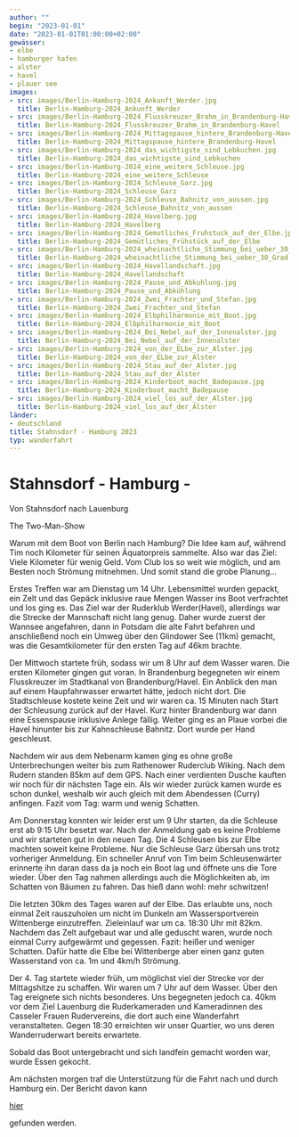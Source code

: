 ```yaml
---
author: ""
begin: "2023-01-01"
date: "2023-01-01T01:00:00+02:00"
gewässer:
- elbe
- hamburger hafen
- alster
- havel
- plauer see
images:
- src: images/Berlin-Hamburg-2024_Ankunft_Werder.jpg
  title: Berlin-Hamburg-2024_Ankunft_Werder
- src: images/Berlin-Hamburg-2024_Flusskreuzer_Brahm_in_Brandenburg-Havel.jpg
  title: Berlin-Hamburg-2024_Flusskreuzer_Brahm_in_Brandenburg-Havel
- src: images/Berlin-Hamburg-2024_Mittagspause_hintere_Brandenburg-Havel.jpg
  title: Berlin-Hamburg-2024_Mittagspause_hintere_Brandenburg-Havel
- src: images/Berlin-Hamburg-2024_das_wichtigste_sind_Lebkuchen.jpg
  title: Berlin-Hamburg-2024_das_wichtigste_sind_Lebkuchen
- src: images/Berlin-Hamburg-2024_eine_weitere_Schleuse.jpg
  title: Berlin-Hamburg-2024_eine_weitere_Schleuse
- src: images/Berlin-Hamburg-2024_Schleuse_Garz.jpg
  title: Berlin-Hamburg-2024_Schleuse_Garz
- src: images/Berlin-Hamburg-2024_Schleuse_Bahnitz_von_aussen.jpg
  title: Berlin-Hamburg-2024_Schleuse_Bahnitz_von_aussen
- src: images/Berlin-Hamburg-2024_Havelberg.jpg
  title: Berlin-Hamburg-2024_Havelberg
- src: images/Berlin-Hamburg-2024_Gemutliches_Fruhstuck_auf_der_Elbe.jpg
  title: Berlin-Hamburg-2024_Gemütliches_Frühstück_auf_der_Elbe
- src: images/Berlin-Hamburg-2024_wheinachtliche_Stimmung_bei_ueber_30_Grad.jpg
  title: Berlin-Hamburg-2024_wheinachtliche_Stimmung_bei_ueber_30_Grad
- src: images/Berlin-Hamburg-2024_Havellandschaft.jpg
  title: Berlin-Hamburg-2024_Havellandschaft
- src: images/Berlin-Hamburg-2024_Pause_und_Abkuhlung.jpg
  title: Berlin-Hamburg-2024_Pause_und_Abkühlung
- src: images/Berlin-Hamburg-2024_Zwei_Frachter_und_Stefan.jpg
  title: Berlin-Hamburg-2024_Zwei_Frachter_und_Stefan
- src: images/Berlin-Hamburg-2024_Elbphilharmonie_mit_Boot.jpg
  title: Berlin-Hamburg-2024_Elbphilharmonie_mit_Boot
- src: images/Berlin-Hamburg-2024_Bei_Nebel_auf_der_Innenalster.jpg
  title: Berlin-Hamburg-2024_Bei_Nebel_auf_der_Innenalster
- src: images/Berlin-Hamburg-2024_von_der_ELbe_zur_Alster.jpg
  title: Berlin-Hamburg-2024_von_der_ELbe_zur_Alster
- src: images/Berlin-Hamburg-2024_Stau_auf_der_Alster.jpg
  title: Berlin-Hamburg-2024_Stau_auf_der_Alster
- src: images/Berlin-Hamburg-2024_Kinderboot_macht_Badepause.jpg
  title: Berlin-Hamburg-2024_Kinderboot_macht_Badepause
- src: images/Berlin-Hamburg-2024_viel_los_auf_der_Alster.jpg
  title: Berlin-Hamburg-2024_viel_los_auf_der_Alster
länder: 
- deutschland
title: Stahnsdorf - Hamburg 2023
typ: wanderfahrt
---
```



# Stahnsdorf - Hamburg -


Von Stahnsdorf nach Lauenburg

The Two-Man-Show

Warum mit dem Boot von Berlin nach Hamburg? Die Idee kam auf, während Tim noch Kilometer für seinen Äquatorpreis sammelte. Also war das Ziel: Viele Kilometer für wenig Geld. Vom Club los so weit wie möglich, und am Besten noch Strömung mitnehmen. Und somit stand die grobe Planung...

Erstes Treffen war am Dienstag um 14 Uhr. Lebensmittel wurden gepackt, ein Zelt und das Gepäck inklusive raue Mengen Wasser ins Boot verfrachtet und los ging es. Das Ziel war der Ruderklub Werder(Havel), allerdings war die Strecke der Mannschaft nicht lang genug. Daher wurde zuerst der Wannsee angefahren, dann in Potsdam die alte Fahrt befahren und anschließend noch ein Umweg über den Glindower See (11km) gemacht, was die Gesamtkilometer für den ersten Tag auf 46km brachte.

Der Mittwoch startete früh, sodass wir um 8 Uhr auf dem Wasser waren. Die ersten Kilometer gingen gut voran. In Brandenburg begegneten wir einem Flusskreuzer im Stadtkanal von Brandenburg/Havel. Ein Anblick den man auf einem Haupfahrwasser erwartet hätte, jedoch nicht dort. Die Stadtschleuse kostete keine Zeit und wir waren ca. 15 Minuten nach Start der Schleusung zurück auf der Havel. Kurz hinter Brandenburg war dann eine Essenspause inklusive Anlege fällig. Weiter ging es an Plaue vorbei die Havel hinunter bis zur Kahnschleuse Bahnitz. Dort wurde per Hand geschleust.

Nachdem wir aus dem Nebenarm kamen ging es ohne große Unterbrechungen weiter bis zum Rathenower Ruderclub Wiking. Nach dem Rudern standen 85km auf dem GPS. Nach einer verdienten Dusche kauften wir noch für dir nächsten Tage ein. Als wir wieder zurück kamen wurde es schon dunkel, weshalb wir auch gleich mit dem Abendessen (Curry) anfingen. Fazit vom Tag: warm und wenig Schatten.

Am Donnerstag konnten wir leider erst um 9 Uhr starten, da die Schleuse erst ab 9:15 Uhr besetzt war. Nach der Anmeldung gab es keine Probleme und wir starteten gut in den neuen Tag. Die 4 Schleusen bis zur Elbe machten soweit keine Probleme. Nur die Schleuse Garz übersah uns trotz vorheriger Anmeldung. Ein schneller Anruf von Tim beim Schleusenwärter erinnerte ihn daran dass da ja noch ein Boot lag und öffnete uns die Tore wieder. Über den Tag nahmen allerdings auch die Möglichkeiten ab, im Schatten von Bäumen zu fahren. Das hieß dann wohl: mehr schwitzen!

Die letzten 30km des Tages waren auf der Elbe. Das erlaubte uns, noch einmal Zeit rauszuholen um nicht im Dunkeln am Wassersportverein Wittenberge einzutreffen. Zieleinlauf war um ca. 18:30 Uhr mit 82km. Nachdem das Zelt aufgebaut war und alle geduscht waren, wurde noch einmal Curry aufgewärmt und gegessen. Fazit: heißer und weniger Schatten. Dafür hatte die Elbe bei Wittenberge aber einen ganz guten Wasserstand von ca. 1m und 4km/h Strömung.

Der 4. Tag startete wieder früh, um möglichst viel der Strecke vor der Mittagshitze zu schaffen. Wir waren um 7 Uhr auf dem Wasser. Über den Tag ereignete sich nichts besonderes. Uns begegneten jedoch ca. 40km vor dem Ziel Lauenburg die Ruderkameraden und Kameradinnen des Casseler Frauen Rudervereins, die dort auch eine Wanderfahrt veranstalteten. Gegen 18:30 erreichten wir unser Quartier, wo uns deren Wanderruderwart bereits erwartete.

Sobald das Boot untergebracht und sich landfein gemacht worden war, wurde Essen gekocht.

Am nächsten morgen traf die Unterstützung für die Fahrt nach und durch Hamburg ein. Der Bericht davon kann

[hier](/berichte/2023/stahnsdorf_-_hamburg_2023)

gefunden werden.
